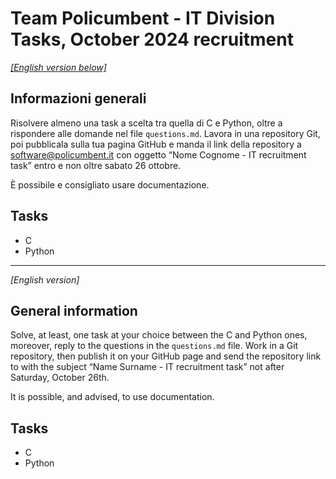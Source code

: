 # Team Policumbent - IT Division Tasks, October 2024 recruitment

[_[English version below]_](#general-information)

## Informazioni generali

Risolvere almeno una task a scelta tra quella di C e Python, oltre a rispondere
alle domande nel file `questions.md`. Lavora in una repository Git, poi
pubblicala sulla tua pagina GitHub e manda il link della repository a
software@policumbent.it con oggetto “Nome Cognome - IT recruitment task” entro e
non oltre sabato 26 ottobre.

È possibile e consigliato usare documentazione.

## Tasks

- C
- Python

---

_[English version]_

## General information

Solve, at least, one task at your choice between the C and Python ones,
moreover, reply to the questions in the `questions.md` file. Work in a Git
repository, then publish it on your GitHub page and send the repository link to
with the subject “Name Surname - IT recruitment task” not after Saturday,
October 26th.

It is possible, and advised, to use documentation.

## Tasks

- C
- Python